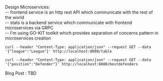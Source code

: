 Design Microservices:  
    -- frontend service is an http rest API which communicate with the rest of the world  
    -- stats is a backend service which communicate with frontend microservices via GRPC  
    -- I'm using GO-KIT toolkit which provides separation of concerns pattern in microservices creation

    curl --header "Content-Type: application/json" --request GET --data '{"league":"League"}' http://localhost:8080/table

    curl --header "Content-Type: application/json" --request GET --data '{"position":"Defender"}' http://localhost:8080/bestdefenders  

Blog Post : TBD 